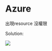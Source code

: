 # Azure

出現resource 沒權限

Solution:

![](https://github.com/easonwang01/web_advance/tree/1925ddcb36447378ab5377e38c84f5ccccca8136/assets/Screen%20Shot%202018-10-15%20at%2012.47.23%20PM.png)


